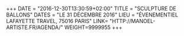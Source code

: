 +++
DATE = "2016-12-30T13:30:59+02:00"
TITLE = "SCULPTURE DE BALLONS"
DATES = "LE 31 DÉCEMBRE 2016"
LIEU = "ÉVENEMENTIEL LAFAYETTE TRAVEL, 75016 PARIS"
LINK= "HTTP://MANOEL-ARTISTE.FR/AGENDA/"
WEIGHT=9999955
+++
